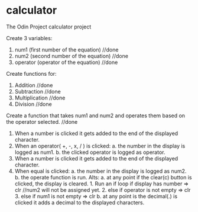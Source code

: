 # calculator
The Odin Project calculator project

Create 3 variables:
1. num1 (first number of the equation) //done
2. num2 (second number of the equation) //done
3. operator (operator of the equation) //done

Create functions for:
1. Addition //done
2. Subtraction //done
3. Multiplication //done
4. Division //done

Create a function that takes num1 and num2 and operates them based on the operator selected. //done

1. When a number is clicked it gets added to the end of the displayed character.
2. When an operator( +, -, x, / ) is clicked:
    a. the number in the display is logged as num1.
    b. the clicked operator is logged as operator.
3. When a number is clicked it gets added to the end of the displayed character.
4. When equal is clicked:
    a. the number in the display is logged as num2.
    b. the operate function is run.
Alts:
    a. at any point if the clear(c) button is clicked, the display is cleared.
        1. Run an if loop if display has number => clr //num2 will not be assigned yet.
        2. else if operator is not empty => clr
        3. else if num1 is not empty => clr
    b. at any point is the decimal(.) is clicked it adds a decimal to the displayed characters.